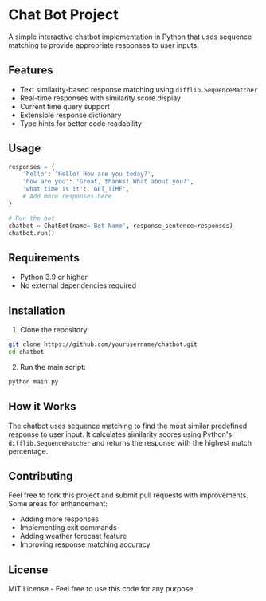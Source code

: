 # Chat Bot Project

A simple interactive chatbot implementation in Python that uses sequence matching to provide appropriate responses to user inputs.

## Features

- Text similarity-based response matching using `difflib.SequenceMatcher`
- Real-time responses with similarity score display
- Current time query support
- Extensible response dictionary
- Type hints for better code readability

## Usage

```python
responses = {
    'hello': 'Hello! How are you today?',
    'how are you': 'Great, thanks! What about you?',
    'what time is it': 'GET_TIME',
    # Add more responses here
}

# Run the bot
chatbot = ChatBot(name='Bot Name', response_sentence=responses)
chatbot.run()
```

## Requirements

- Python 3.9 or higher
- No external dependencies required

## Installation

1. Clone the repository:
```bash
git clone https://github.com/yourusername/chatbot.git
cd chatbot
```

2. Run the main script:
```bash
python main.py
```

## How it Works

The chatbot uses sequence matching to find the most similar predefined response to user input. It calculates similarity scores using Python's `difflib.SequenceMatcher` and returns the response with the highest match percentage.

## Contributing

Feel free to fork this project and submit pull requests with improvements. Some areas for enhancement:
- Adding more responses
- Implementing exit commands
- Adding weather forecast feature
- Improving response matching accuracy

## License

MIT License - Feel free to use this code for any purpose.